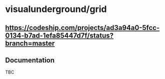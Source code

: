 # visualunderground/grid
https://codeship.com/projects/ad3a94a0-5fcc-0134-b7ad-1efa85447d7f/status?branch=master
---
## Documentation

TBC
